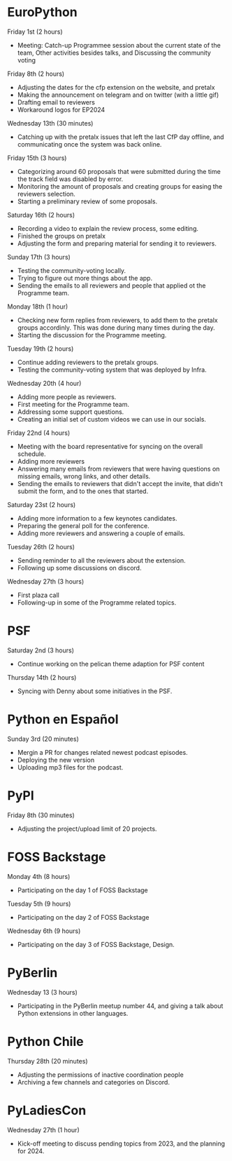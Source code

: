 # EuroPython

Friday 1st (2 hours)

* Meeting: Catch-up Programmee session about the current state of the team,
  Other activities besides talks, and Discussing the community voting

Friday 8th (2 hours)

* Adjusting the dates for the cfp extension on the website, and pretalx
* Making the announcement on telegram and on twitter (with a little gif)
* Drafting email to reviewers
* Workaround logos for EP2024

Wednesday 13th (30 minutes)

* Catching up with the pretalx issues that left the last CfP day offline,
  and communicating once the system was back online.

Friday 15th (3 hours)

* Categorizing around 60 proposals that were submitted during the time
  the track field was disabled by error.
* Monitoring the amount of proposals and creating groups for easing the
  reviewers selection.
* Starting a preliminary review of some proposals.

Saturday 16th (2 hours)

* Recording a video to explain the review process, some editing.
* Finished the groups on pretalx
* Adjusting the form and preparing material for sending it
  to reviewers.

Sunday 17th (3 hours)
* Testing the community-voting locally.
* Trying to figure out more things about the app.
* Sending the emails to all reviewers and people that applied
  ot the Programme team.

Monday 18th (1 hour)

* Checking new form replies from reviewers, to add them to the pretalx
  groups accordinly. This was done during many times during the day.
* Starting the discussion for the Programme meeting.

Tuesday 19th (2 hours)

* Continue adding reviewers to the pretalx groups.
* Testing the community-voting system that was deployed by Infra.

Wednesday 20th (4 hour)

* Adding more people as reviewers.
* First meeting for the Programme team.
* Addressing some support questions.
* Creating an initial set of custom videos we can use in our socials.

Friday 22nd (4 hours)

* Meeting with the board representative for syncing on the overall schedule.
* Adding more reviewers
* Answering many emails from reviewers that were having questions on missing
  emails, wrong links, and other details.
* Sending the emails to reviewers that didn't accept the invite,
  that didn't submit the form, and to the ones that started.

Saturday 23st (2 hours)

* Adding more information to a few keynotes candidates.
* Preparing the general poll for the conference.
* Adding more reviewers and answering a couple of emails.

Tuesday 26th (2 hours)

* Sending reminder to all the reviewers about the extension.
* Following up some discussions on discord.

Wednesday 27th (3 hours)

* First plaza call
* Following-up in some of the Programme related topics.

# PSF

Saturday 2nd (3 hours)

* Continue working on the pelican theme adaption for PSF content

Thursday 14th (2 hours)

* Syncing with Denny about some initiatives in the PSF.

# Python en Español

Sunday 3rd (20 minutes)

* Mergin a PR for changes related newest podcast episodes.
* Deploying the new version
* Uploading mp3 files for the podcast.

# PyPI

Friday 8th (30 minutes)

* Adjusting the project/upload limit of 20 projects.

# FOSS Backstage

Monday 4th (8 hours)

* Participating on the day 1 of FOSS Backstage

Tuesday 5th (9 hours)

* Participating on the day 2 of FOSS Backstage

Wednesday 6th (9 hours)

* Participating on the day 3 of FOSS Backstage, Design.

# PyBerlin

Wednesday 13 (3 hours)

* Participating in the PyBerlin meetup number 44, and giving a talk about
  Python extensions in other languages.

# Python Chile

Thursday 28th (20 minutes)

* Adjusting the permissions of inactive coordination people
* Archiving a few channels and categories on Discord.

# PyLadiesCon

Wednesday 27th (1 hour)

* Kick-off meeting to discuss pending topics from 2023, and the planning
  for 2024.
